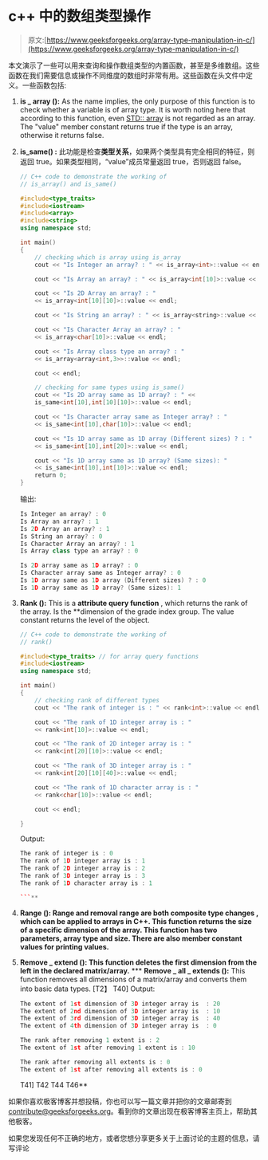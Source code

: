 # c++ 中的数组类型操作

> 原文:[https://www.geeksforgeeks.org/array-type-manipulation-in-c/](https://www.geeksforgeeks.org/array-type-manipulation-in-c/)

本文演示了一些可以用来查询和操作数组类型的内置函数，甚至是多维数组。这些函数在我们需要信息或操作不同维度的数组时非常有用。这些函数在头文件中定义。一些函数包括:

1.  **is _ array ():** As the name implies, the only purpose of this function is to check whether a variable is of array type. It is worth noting here that according to this function, even [STD:: array](https://www.geeksforgeeks.org/array-class-c/) is not regarded as an array. The "value" member constant returns true if the type is an array, otherwise it returns false.
2.  **is_same() :** 此功能是检查**类型关系**，如果两个类型具有完全相同的特征，则返回 true。如果类型相同，“value”成员常量返回 true，否则返回 false。

    ```cpp
    // C++ code to demonstrate the working of 
    // is_array() and is_same()

    #include<type_traits>
    #include<iostream>
    #include<array>
    #include<string>
    using namespace std;

    int main()
    {
        // checking which is array using is_array
        cout << "Is Integer an array? : " << is_array<int>::value << endl;

        cout << "Is Array an array? : " << is_array<int[10]>::value << endl;

        cout << "Is 2D Array an array? : " 
        << is_array<int[10][10]>::value << endl;

        cout << "Is String an array? : " << is_array<string>::value << endl;

        cout << "Is Character Array an array? : " 
        << is_array<char[10]>::value << endl;

        cout << "Is Array class type an array? : " 
        << is_array<array<int,3>>::value << endl;

        cout << endl;

        // checking for same types using is_same()
        cout << "Is 2D array same as 1D array? : " << 
        is_same<int[10],int[10][10]>::value << endl;

        cout << "Is Character array same as Integer array? : " 
        << is_same<int[10],char[10]>::value << endl;

        cout << "Is 1D array same as 1D array (Different sizes) ? : " 
        << is_same<int[10],int[20]>::value << endl;

        cout << "Is 1D array same as 1D array? (Same sizes): " 
        << is_same<int[10],int[10]>::value << endl;
        return 0;
    }
    ```

    输出:

    ```cpp
    Is Integer an array? : 0
    Is Array an array? : 1
    Is 2D Array an array? : 1
    Is String an array? : 0
    Is Character Array an array? : 1
    Is Array class type an array? : 0

    Is 2D array same as 1D array? : 0
    Is Character array same as Integer array? : 0
    Is 1D array same as 1D array (Different sizes) ? : 0
    Is 1D array same as 1D array? (Same sizes): 1

    ```

3.  **Rank ():** This is a **attribute query function** , which returns the rank of the array. Is the **dimension of the grade index group. The value constant returns the level of the object.

    ```cpp
    // C++ code to demonstrate the working of 
    // rank()

    #include<type_traits> // for array query functions
    #include<iostream>
    using namespace std;

    int main()
    {
        // checking rank of different types
        cout << "The rank of integer is : " << rank<int>::value << endl;

        cout << "The rank of 1D integer array is : " 
        << rank<int[10]>::value << endl;

        cout << "The rank of 2D integer array is : " 
        << rank<int[20][10]>::value << endl;

        cout << "The rank of 3D integer array is : " 
        << rank<int[20][10][40]>::value << endl;

        cout << "The rank of 1D character array is : " 
        << rank<char[10]>::value << endl;

        cout << endl;

    }
    ```

    Output:

    ```cpp
    The rank of integer is : 0
    The rank of 1D integer array is : 1
    The rank of 2D integer array is : 2
    The rank of 3D integer array is : 3
    The rank of 1D character array is : 1

    ```** 
4.  ****Range ():** Range and removal range are both **composite type changes** , which can be applied to arrays in C++. This function returns the size of a specific dimension of the array. This function has two parameters, array type and size. There are also member constant values for printing values.**
5.  ****Remove _ extend ():** This function deletes the first dimension from the left in the declared matrix/array.**
***   **Remove _ all _ extends ():** This function removes all dimensions of a matrix/array and converts them into basic data types. [T2】 T40] Output:

    ```cpp
    The extent of 1st dimension of 3D integer array is  : 20
    The extent of 2nd dimension of 3D integer array is  : 10
    The extent of 3rd dimension of 3D integer array is  : 40
    The extent of 4th dimension of 3D integer array is  : 0

    The rank after removing 1 extent is : 2
    The extent of 1st after removing 1 extent is : 10

    The rank after removing all extents is : 0
    The extent of 1st after removing all extents is : 0

    ```

    T41] T42 T44 T46**

如果你喜欢极客博客并想投稿，你也可以写一篇文章并把你的文章邮寄到 contribute@geeksforgeeks.org。看到你的文章出现在极客博客主页上，帮助其他极客。

如果您发现任何不正确的地方，或者您想分享更多关于上面讨论的主题的信息，请写评论
